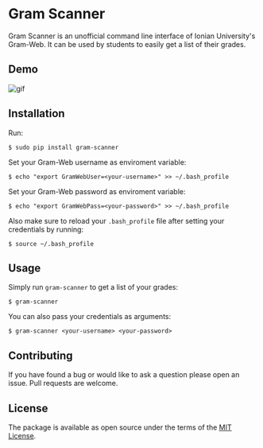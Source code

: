 # Gram Scanner

Gram Scanner is an unofficial command line interface of Ionian University's Gram-Web.
It can be used by students to easily get a list of their grades.

## Demo

![gif](https://i.imgur.com/laIyRgB.gif)

## Installation

Run:

    $ sudo pip install gram-scanner

Set your Gram-Web username as enviroment variable:
    
    $ echo "export GramWebUser=<your-username>" >> ~/.bash_profile

Set your Gram-Web password as enviroment variable:

    $ echo "export GramWebPass=<your-password>" >> ~/.bash_profile

Also make sure to reload your `.bash_profile` file after setting your credentials by running:
    
    $ source ~/.bash_profile
    
## Usage

Simply run `gram-scanner` to get a list of your grades:
    
    $ gram-scanner

You can also pass your credentials as arguments:
    
    $ gram-scanner <your-username> <your-password>

## Contributing

If you have found a bug or would like to ask a question please open an issue.
Pull requests are welcome.

## License

The package is available as open source under the terms of the [MIT License](https://opensource.org/licenses/MIT).
